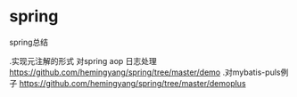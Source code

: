 # spring
spring总结


.实现元注解的形式 对spring aop 日志处理 https://github.com/hemingyang/spring/tree/master/demo
.对mybatis-puls例子 https://github.com/hemingyang/spring/tree/master/demoplus
